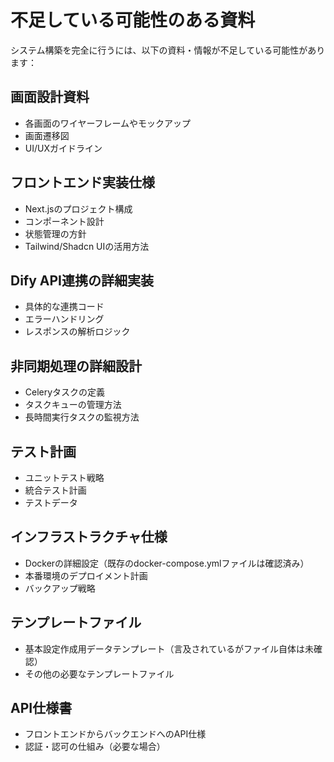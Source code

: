 # 不足している可能性のある資料

システム構築を完全に行うには、以下の資料・情報が不足している可能性があります：

## 画面設計資料
- 各画面のワイヤーフレームやモックアップ
- 画面遷移図
- UI/UXガイドライン

## フロントエンド実装仕様
- Next.jsのプロジェクト構成
- コンポーネント設計
- 状態管理の方針
- Tailwind/Shadcn UIの活用方法

## Dify API連携の詳細実装
- 具体的な連携コード
- エラーハンドリング
- レスポンスの解析ロジック

## 非同期処理の詳細設計
- Celeryタスクの定義
- タスクキューの管理方法
- 長時間実行タスクの監視方法

## テスト計画
- ユニットテスト戦略
- 統合テスト計画
- テストデータ

## インフラストラクチャ仕様
- Dockerの詳細設定（既存のdocker-compose.ymlファイルは確認済み）
- 本番環境のデプロイメント計画
- バックアップ戦略

## テンプレートファイル
- 基本設定作成用データテンプレート（言及されているがファイル自体は未確認）
- その他の必要なテンプレートファイル

## API仕様書
- フロントエンドからバックエンドへのAPI仕様
- 認証・認可の仕組み（必要な場合）
